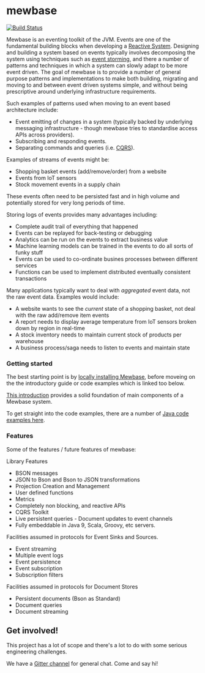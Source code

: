 ﻿# mewbase
[![Build Status](https://travis-ci.org/Tesco/mewbase.svg)](https://travis-ci.org/Tesco/mewbase)

Mewbase is an eventing toolkit of the JVM. Events are one of the fundamental building blocks when developing a [Reactive System](https://www.reactivemanifesto.org/). Designing and building a system based on events typically involves decomposing the system using techniques such as [event storming](https://www.youtube.com/watch?v=sPseA_3UOMk), and there a number of patterns and techniques in which a system can slowly adapt to be more event driven. The goal of mewbase is to provide a number of general purpose patterns and implementations to make both building, migrating and moving to and between event driven systems simple, and without being prescriptive around underlying infrastructure requirements.

Such examples of patterns used when moving to an event based architecture include:

* Event emitting of changes in a system (typically backed by underlying messaging infrastructure - though mewbase tries to standardise access APIs across providers).
* Subscribing and responding events.
* Separating commands and queries (i.e. [CQRS](https://en.wikipedia.org/wiki/Command%E2%80%93query_separation)).

Examples of streams of events might be:

* Shopping basket events (add/remove/order) from a website
* Events from IoT sensors
* Stock movement events in a supply chain

These events often need to be persisted fast and in high volume and potentially stored for very long periods of time. 

Storing logs of events provides many advantages including:

* Complete audit trail of everything that happened
* Events can be replayed for back-testing or debugging
* Analytics can be run on the events to extract business value
* Machine learning models can be trained in the events to do all sorts of funky stuff
* Events can be used to co-ordinate busines processes between different services
* Functions can be used to implement distributed eventually consistent transactions

Many applications typically want to deal with *aggregated* event data, not the raw event data. Examples would
include:

* A website wants to see the *current* state of a shopping basket, not deal with the raw add/remove item events
* A report needs to display average temperature from IoT sensors broken down by region in real-time
* A stock inventory needs to maintain current stock of products per warehouse
* A business process/saga needs to listen to events and maintain state

### Getting started 

The best starting point is by [locally installing Mewbase](https://github.com/Tesco/mewbase/blob/master/docs/resources.md), before moveing on the the introductory guide or code examples which is linked too below.

[This introduction](https://github.com/Tesco/mewbase/blob/master/docs/introduction.md) provides a solid foundation of main components of a Mewbase system.

To get straight into the code examples, there are a number of [Java code examples here](https://github.com/Tesco/mewbase/tree/master/examples-java/src/main/java/example). 

### Features

Some of the features / future features of mewbase:

Library Features

* BSON messages
* JSON to Bson and Bson to JSON transformations
* Projection Creation and Management
* User defined functions
* Metrics
* Completely non blocking, and reactive APIs
* CQRS Toolkit
* Live persistent queries - Document updates to event channels
* Fully embeddable in Java 9, Scala, Groovy, etc servers.

Facilities assumed in protocols for Event Sinks and Sources. 

* Event streaming
* Multiple event logs
* Event persistence
* Event subscription
* Subscription filters

Facilities assumed in protocols for Document Stores

* Persistent documents (Bson as Standard)
* Document queries
* Document streaming

## Get involved!

This project has a lot of scope and there's a lot to do with some serious engineering challenges.

We have a [Gitter channel](https://gitter.im/mewbase) for general chat. Come and say hi!





